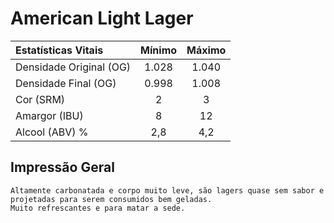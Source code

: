 # American Light Lager

|Estatísticas Vitais      |Mínimo  | Máximo |
|:------------------------|:------:|:------:|
| Densidade Original (OG) |1.028   |1.040   |
| Densidade Final (OG)    |0.998   |1.008   |
| Cor (SRM)               |2       |3       |
| Amargor (IBU)           |8       |12      |
| Alcool (ABV) %          |2,8     |4,2     |

## Impressão Geral

```
Altamente carbonatada e corpo muito leve, são lagers quase sem sabor e projetadas para serem consumidos bem geladas. 
Muito refrescantes e para matar a sede.
```
